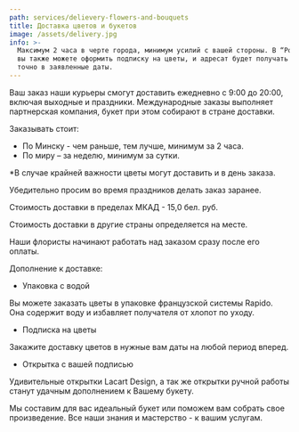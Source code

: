 ```yaml
---
path: services/delievery-flowers-and-bouquets
title: Доставка цветов и букетов
image: /assets/delivery.jpg
info: >-
  Максимум 2 часа в черте города, минимум усилий с вашей стороны. В “Роза Азора”
  вы также можете оформить подписку на цветы, и адресат будет получать букеты
  точно в заявленные даты.
---
```

Ваш заказ наши курьеры смогут доставить ежедневно с 9:00 до 20:00, включая выходные и праздники. Международные заказы выполняет партнерская компания, букет при этом собирают в стране доставки.

Заказывать стоит:

* По Минску - чем раньше, тем лучше, минимум за 2 часа.
* По миру – за неделю, минимум за сутки.

\*В случае крайней важности цветы могут доставить и в день заказа.

Убедительно просим во время праздников делать заказ заранее.



Стоимость доставки в пределах МКАД - 15,0 бел. руб.

Стоимость доставки в другие страны определяется на месте. 



Наши флористы начинают работать над заказом сразу после его оплаты. 



Дополнение к доставке:

* Упаковка с водой

Вы можете заказать цветы в упаковке французской системы Rapido. Она содержит воду и избавляет получателя от хлопот по уходу.

* Подписка на цветы

Закажите доставку цветов в нужные вам даты на любой период вперед.

* Открытка с вашей подписью

Удивительные открытки Lacart Design, а так же открытки ручной работы станут удачным дополнением к Вашему букету.



Мы составим для вас идеальный букет или поможем вам собрать свое произведение. Все наши знания и мастерство - к вашим услугам.
